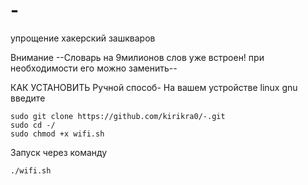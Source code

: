 # -
упрощение хакерский зашкваров 

Внимание --Словарь на 9милионов слов уже встроен! при необходимости его можно заменить--

 КАК УСТАНОВИТЬ
Ручной способ- На вашем устройстве linux gnu введите 
```
sudo git clone https://github.com/kirikra0/-.git
sudo cd -/
sudo chmod +x wifi.sh
```
Запуск через команду
```
./wifi.sh
```

